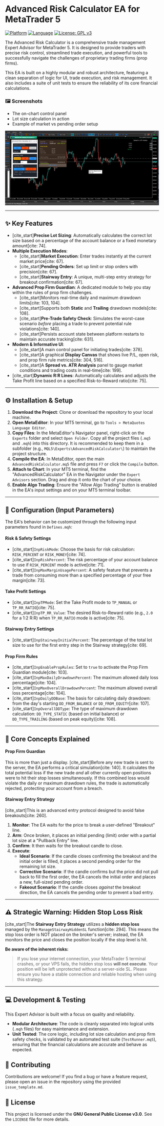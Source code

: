 # Advanced Risk Calculator EA for MetaTrader 5

[![Platform](https://img.shields.io/badge/Platform-MetaTrader%205-blue.svg)](https://www.metatrader5.com)
[![Language](https://img.shields.io/badge/Language-MQL5-orange.svg)](https://www.mql5.com)
[![License: GPL v3](https://img.shields.io/badge/License-GPLv3-blue.svg)](https://www.gnu.org/licenses/gpl-3.0)

The Advanced Risk Calculator is a comprehensive trade management Expert Advisor for MetaTrader 5. It is designed to provide traders with precise risk control, streamlined trade execution, and powerful tools to successfully navigate the challenges of proprietary trading firms (prop firms).

This EA is built on a highly modular and robust architecture, featuring a clean separation of logic for UI, trade execution, and risk management. It also includes a suite of unit tests to ensure the reliability of its core financial calculations.



### 🖼️ Screenshots

* The on-chart control panel
* Lot size calculation in action
* Example of market vs pending order setup


![Panel](screenshouts/beta_panel.png)

---



## ✨ Key Features

-   [cite_start]**Precise Lot Sizing**: Automatically calculates the correct lot size based on a percentage of the account balance or a fixed monetary amount[cite: 74].
-   **Multiple Execution Modes**:
    -   [cite_start]**Market Execution**: Enter trades instantly at the current market price[cite: 67].
    -   [cite_start]**Pending Orders**: Set up limit or stop orders with precision[cite: 67].
    -   [cite_start]**Stairway Entry**: A unique, multi-step entry strategy for breakout confirmation[cite: 67].
-   **Advanced Prop Firm Guardian**: A dedicated module to help you stay within the rules of prop firm challenges.
    -   [cite_start]Monitors real-time daily and maximum drawdown limits[cite: 103, 104].
    -   [cite_start]Supports both **Static** and **Trailing** drawdown models[cite: 108].
    -   [cite_start]**Pre-Trade Safety Check**: Simulates the worst-case scenario *before* placing a trade to prevent potential rule violations[cite: 140].
    -   [cite_start]Persists account state between platform restarts to maintain accurate tracking[cite: 631].
-   **Modern & Informative UI**:
    -   [cite_start]A main control panel for initiating trades[cite: 378].
    -   [cite_start]A graphical **Display Canvas** that shows live P/L, open risk, and prop firm rule metrics[cite: 304, 516].
    -   [cite_start]A **Spread vs. ATR Analysis** panel to gauge market conditions and trading costs in real-time[cite: 199].
-   [cite_start]**Dynamic R:R Lines**: Automatically calculates and adjusts the Take Profit line based on a specified Risk-to-Reward ratio[cite: 75].

---

## ⚙️ Installation & Setup

1.  **Download the Project**: Clone or download the repository to your local machine.
2.  **Open MetaEditor**: In your MT5 terminal, go to `Tools > MetaQuotes Language Editor`.
3.  **Copy Files**: In the MetaEditor's Navigator panel, right-click on the `Experts` folder and select `Open Folder`. Copy all the project files (`.mq5` and `.mqh`) into this directory. It is recommended to keep them in a subfolder (e.g., `MQL5\Experts\AdvancedRiskCalculator\`) to maintain the project structure.
4.  **Compile the EA**: In MetaEditor, open the main `AdvancedRiskCalculator.mq5` file and press `F7` or click the `Compile` button.
5.  **Attach to Chart**: In your MT5 terminal, find the "AdvancedRiskCalculator" EA in the Navigator under the `Expert Advisors` section. Drag and drop it onto the chart of your choice.
6.  **Enable Algo Trading**: Ensure the "Allow Algo Trading" button is enabled in the EA's input settings and on your MT5 terminal toolbar.

---

## 🔧 Configuration (Input Parameters)

The EA's behavior can be customized through the following input parameters found in `Defines.mqh`:

#### Risk & Safety Settings
-   [cite_start]`InpRiskMode`: Choose the basis for risk calculation: `RISK_PERCENT` or `RISK_MONEY`[cite: 74].
-   [cite_start]`InpRiskPercent`: The risk percentage of your account balance to use if `RISK_PERCENT` mode is active[cite: 71].
-   [cite_start]`InpMaxMarginUsagePercent`: A safety feature that prevents a trade from consuming more than a specified percentage of your free margin[cite: 73].

#### Take Profit Settings
-   [cite_start]`InpTPMode`: Set the Take Profit mode to `TP_MANUAL` or `TP_RR_RATIO`[cite: 75].
-   [cite_start]`InpTP_RR_Value`: The desired Risk-to-Reward ratio (e.g., `2.0` for a 1:2 R:R) when `TP_RR_RATIO` mode is active[cite: 75].

#### Stairway Entry Settings
-   [cite_start]`InpStairwayInitialPercent`: The percentage of the total lot size to use for the first entry step in the Stairway strategy[cite: 69].

#### Prop Firm Rules
-   [cite_start]`InpEnablePropRules`: Set to `true` to activate the Prop Firm Guardian module[cite: 103].
-   [cite_start]`InpMaxDailyDrawdownPercent`: The maximum allowed daily loss percentage[cite: 104].
-   [cite_start]`InpMaxOverallDrawdownPercent`: The maximum allowed overall loss percentage[cite: 104].
-   [cite_start]`InpDailyDDBase`: The basis for calculating daily drawdown: from the day's starting `DD_FROM_BALANCE` or `DD_FROM_EQUITY`[cite: 107].
-   [cite_start]`InpOverallDDType`: The type of maximum drawdown calculation: `DD_TYPE_STATIC` (based on initial balance) or `DD_TYPE_TRAILING` (based on peak equity)[cite: 108].

---

## 🧠 Core Concepts Explained

#### Prop Firm Guardian
This is more than just a display. [cite_start]Before any new trade is sent to the server, the EA performs a critical simulation[cite: 140]. It calculates the total potential loss if the new trade *and* all other currently open positions were to hit their stop losses simultaneously. If this combined loss would violate the daily or maximum drawdown rules, the trade is automatically rejected, protecting your account from a breach.

#### Stairway Entry Strategy
[cite_start]This is an advanced entry protocol designed to avoid false breakouts[cite: 260].
1.  **Monitor**: The EA waits for the price to break a user-defined "Breakout" line.
2.  **Arm**: Once broken, it places an initial pending (limit) order with a partial lot size at a "Pullback Entry" line.
3.  **Confirm**: It then waits for the breakout candle to close.
4.  **Execute**:
    -   **Ideal Scenario**: If the candle closes confirming the breakout and the initial order is filled, it places a second pending order for the remaining lot size.
    -   **Corrective Scenario**: If the candle confirms but the price did not pull back to fill the first order, the EA cancels the initial order and places a new, full-sized pending order.
    -   **Fakeout Scenario**: If the candle closes *against* the breakout direction, the EA cancels the pending order to prevent a bad entry.

---

## ⚠️ Strategic Warning: Hidden Stop Loss Risk

[cite_start]The **Stairway Entry Strategy** utilizes a **hidden stop loss** managed by the `ManageStairwayHiddenSL` function[cite: 294]. This means the stop loss order is NOT placed on the broker's server; instead, the EA monitors the price and closes the position locally if the stop level is hit.

**Be aware of the inherent risks:**
> If you lose your internet connection, your MetaTrader 5 terminal crashes, or your VPS fails, the hidden stop loss **will not execute**. Your position will be left unprotected without a server-side SL. Please ensure you have a stable connection and reliable hosting when using this strategy.

---

## 💻 Development & Testing

This Expert Advisor is built with a focus on quality and reliability.
-   **Modular Architecture**: The code is cleanly separated into logical units (`.mqh` files) for easy maintenance and extension.
-   **Unit Tested**: The core logic, including lot size calculation and prop firm safety checks, is validated by an automated test suite (`TestRunner.mq5`), ensuring that the financial calculations are accurate and behave as expected.

## 🤝 Contributing

Contributions are welcome! If you find a bug or have a feature request, please open an issue in the repository using the provided `issue_template.md`.

## 📜 License

This project is licensed under the **GNU General Public License v3.0**. See the `LICENSE` file for more details.
